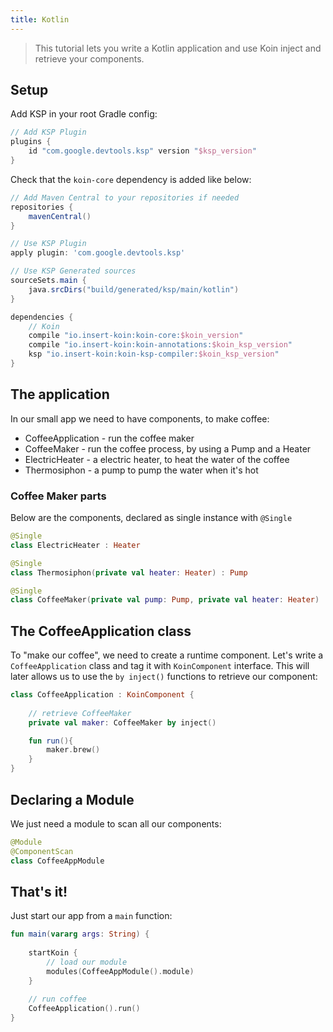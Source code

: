 ```yaml
---
title: Kotlin
---
```


> This tutorial lets you write a Kotlin application and use Koin inject and retrieve your components.

## Setup

Add KSP in your root Gradle config:

```groovy
// Add KSP Plugin
plugins {
    id "com.google.devtools.ksp" version "$ksp_version"
}
```


Check that the `koin-core` dependency is added like below:

```groovy
// Add Maven Central to your repositories if needed
repositories {
	mavenCentral()    
}

// Use KSP Plugin
apply plugin: 'com.google.devtools.ksp'

// Use KSP Generated sources
sourceSets.main {
    java.srcDirs("build/generated/ksp/main/kotlin")
}

dependencies {
    // Koin
    compile "io.insert-koin:koin-core:$koin_version"
    compile "io.insert-koin:koin-annotations:$koin_ksp_version"
    ksp "io.insert-koin:koin-ksp-compiler:$koin_ksp_version"
}
```

## The application

In our small app we need to have components, to make coffee:

* CoffeeApplication - run the coffee maker
* CoffeeMaker - run the coffee process, by using a Pump and a Heater
* ElectricHeater - a electric heater, to heat the water of the coffee
* Thermosiphon - a pump to pump the water when it's hot


### Coffee Maker parts

Below are the components, declared as single instance with `@Single`

```kotlin
@Single
class ElectricHeater : Heater
```

```kotlin
@Single
class Thermosiphon(private val heater: Heater) : Pump 
```

```kotlin
@Single
class CoffeeMaker(private val pump: Pump, private val heater: Heater)
```


## The CoffeeApplication class

To "make our coffee", we need to create a runtime component. Let's write a `CoffeeApplication` class and tag it with `KoinComponent` interface. This will later allows us to use the `by inject()` functions to retrieve our component:

```kotlin
class CoffeeApplication : KoinComponent {
    
    // retrieve CoffeeMaker
    private val maker: CoffeeMaker by inject()

    fun run(){
        maker.brew()
    }
}
```

## Declaring a Module

We just need a module to scan all our components:

```kotlin
@Module
@ComponentScan
class CoffeeAppModule
```

## That's it!

Just start our app from a `main` function:

```kotlin
fun main(vararg args: String) {
    
    startKoin {
        // load our module
        modules(CoffeeAppModule().module)
    }
    
    // run coffee
    CoffeeApplication().run()
}

```
